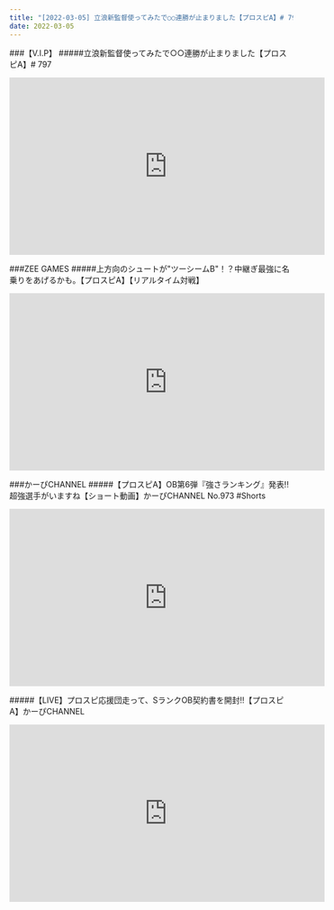 ```yaml
---
title: "[2022-03-05] 立浪新監督使ってみたで○○連勝が止まりました【プロスピA】# 797 他"
date: 2022-03-05
---
```

###【V.I.P】
#####立浪新監督使ってみたで○○連勝が止まりました【プロスピA】# 797
<iframe width="560" height="315" src="https://www.youtube.com/embed/MeZx9tps6NU" frameborder="0" allow="accelerometer; autoplay; clipboard-write; encrypted-media; gyroscope; picture-in-picture" allowfullscreen></iframe>

###ZEE GAMES
#####上方向のシュートが&quot;ツーシームB&quot;！？中継ぎ最強に名乗りをあげるかも。【プロスピA】【リアルタイム対戦】
<iframe width="560" height="315" src="https://www.youtube.com/embed/BBz6bRC-B8Y" frameborder="0" allow="accelerometer; autoplay; clipboard-write; encrypted-media; gyroscope; picture-in-picture" allowfullscreen></iframe>

###かーぴCHANNEL
#####【プロスピA】OB第6弾『強さランキング』発表!! 超強選手がいますね【ショート動画】かーぴCHANNEL No.973 #Shorts
<iframe width="560" height="315" src="https://www.youtube.com/embed/s6m4fyOwIm4" frameborder="0" allow="accelerometer; autoplay; clipboard-write; encrypted-media; gyroscope; picture-in-picture" allowfullscreen></iframe>

#####【LIVE】プロスピ応援団走って、SランクOB契約書を開封!!【プロスピA】かーぴCHANNEL
<iframe width="560" height="315" src="https://www.youtube.com/embed/NXV-fCi9DEI" frameborder="0" allow="accelerometer; autoplay; clipboard-write; encrypted-media; gyroscope; picture-in-picture" allowfullscreen></iframe>

